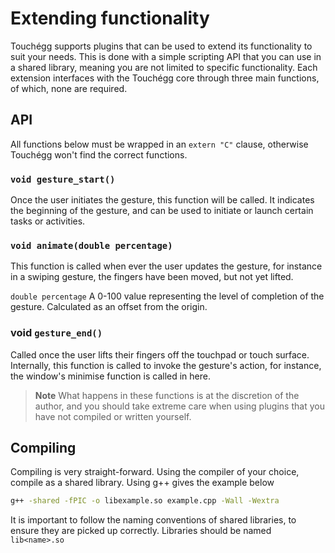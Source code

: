 # Extending functionality

Touchégg supports plugins that can be used to extend its functionality to suit your needs. This is done with a simple
scripting API that you can use in a shared library, meaning you are not limited to specific functionality. Each
extension interfaces with the Touchégg core through three main functions, of which, none are required.

## API

All functions below must be wrapped in an `extern "C"` clause, otherwise Touchégg won't find the correct functions.

### `void gesture_start()`

Once the user initiates the gesture, this function will be called. It indicates the beginning of the gesture, and can be
used to initiate or launch certain tasks or activities.

### `void animate(double percentage)`

This function is called when ever the user updates the gesture, for instance in a swiping gesture, the fingers have been
moved, but not yet lifted.

`double percentage` A 0-100 value representing the level of completion of the gesture. Calculated as an offset from the
origin.

### void `gesture_end()`

Called once the user lifts their fingers off the touchpad or touch surface. Internally, this function is called to
invoke the gesture's action, for instance, the window's minimise function is called in here.

> **Note** What happens in these functions is at the discretion of the author, and you should take extreme care when using plugins that you have not compiled or written yourself.

## Compiling

Compiling is very straight-forward. Using the compiler of your choice, compile as a shared library. Using g++ gives the
example below

```bash
g++ -shared -fPIC -o libexample.so example.cpp -Wall -Wextra
```

It is important to follow the naming conventions of shared libraries, to ensure they are picked up correctly. Libraries
should be named `lib<name>.so`